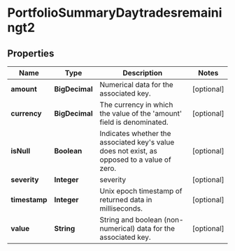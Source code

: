 

# PortfolioSummaryDaytradesremainingt2


## Properties

| Name | Type | Description | Notes |
|------------ | ------------- | ------------- | -------------|
|**amount** | **BigDecimal** | Numerical data for the associated key. |  [optional] |
|**currency** | **BigDecimal** | The currency in which the value of the &#39;amount&#39; field is denominated. |  [optional] |
|**isNull** | **Boolean** | Indicates whether the associated key&#39;s value does not exist, as opposed to a value of zero. |  [optional] |
|**severity** | **Integer** | severity |  [optional] |
|**timestamp** | **Integer** | Unix epoch timestamp of returned data in milliseconds. |  [optional] |
|**value** | **String** | String and boolean (non-numerical) data for the associated key. |  [optional] |



